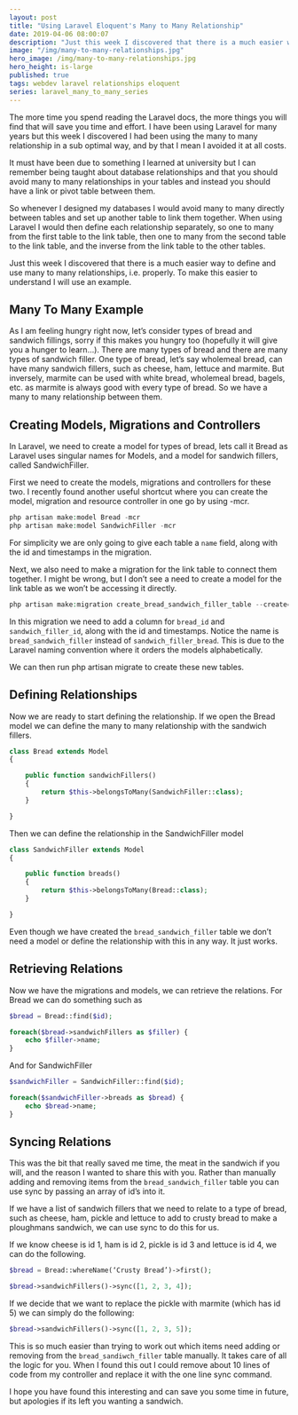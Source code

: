 ```yaml
---
layout: post
title: "Using Laravel Eloquent's Many to Many Relationship"
date: 2019-04-06 08:00:07
description: "Just this week I discovered that there is a much easier way to define and use many to many relationships"
image: "/img/many-to-many-relationships.jpg"
hero_image: /img/many-to-many-relationships.jpg
hero_height: is-large
published: true
tags: webdev laravel relationships eloquent
series: laravel_many_to_many_series
---
```


The more time you spend reading the Laravel docs, the more things you will find that will save you time and effort. I have been using Laravel for many years but this week I discovered I had been using the many to many relationship in a sub optimal way, and by that I mean I avoided it at all costs.

It must have been due to something I learned at university but I can remember being taught about database relationships and that you should avoid many to many relationships in your tables and instead you should have a link or pivot table between them.

So whenever I designed my databases I would avoid many to many directly between tables and set up another table to link them together. When using Laravel I would then define each relationship separately, so one to many from the first table to the link table, then one to many from the second table to the link table, and the inverse from the link table to the other tables.

Just this week I discovered that there is a much easier way to define and use many to many relationships, i.e. properly. To make this easier to understand I will use an example.

## Many To Many Example

As I am feeling hungry right now, let’s consider types of bread and sandwich fillings, sorry if this makes you hungry too (hopefully it will give you a hunger to learn…). There are many types of bread and there are many types of sandwich filler. One type of bread, let’s say wholemeal bread, can have many sandwich fillers, such as cheese, ham, lettuce and marmite. But inversely, marmite can be used with white bread, wholemeal bread, bagels, etc. as marmite is always good with every type of bread. So we have a many to many relationship between them.

## Creating Models, Migrations and Controllers

In Laravel, we need to create a model for types of bread, lets call it Bread as Laravel uses singular names for Models, and a model for sandwich fillers, called SandwichFiller.

First we need to create the models, migrations and controllers for these two. I recently found another useful shortcut where you can create the model, migration and resource controller in one go by using -mcr.

```php
php artisan make:model Bread -mcr
php artisan make:model SandwichFiller -mcr
```

For simplicity we are only going to give each table a `name` field, along with the id and timestamps in the migration.

Next, we also need to make a migration for the link table to connect them together. I might be wrong, but I don’t see a need to create a model for the link table as we won’t be accessing it directly.

```php
php artisan make:migration create_bread_sandwich_filler_table --create=bread_sandwich_filler
```

In this migration we need to add a column for `bread_id` and `sandwich_filler_id`, along with the id and timestamps. Notice the name is `bread_sandwich_filler` instead of `sandwich_filler_bread`. This is due to the Laravel naming convention where it orders the models alphabetically.

We can then run php artisan migrate to create these new tables.

## Defining Relationships

Now we are ready to start defining the relationship. If we open the Bread model we can define the many to many relationship with the sandwich fillers.

```php
class Bread extends Model
{

    public function sandwichFillers()
    {
        return $this->belongsToMany(SandwichFiller::class);
    }

}
```

Then we can define the relationship in the SandwichFiller model

```php
class SandwichFiller extends Model
{

    public function breads()
    {
        return $this->belongsToMany(Bread::class);
    }

}
```

Even though we have created the `bread_sandwich_filler` table we don’t need a model or define the relationship with this in any way. It just works.

## Retrieving Relations

Now we have the migrations and models, we can retrieve the relations. For Bread we can do something such as

```php
$bread = Bread::find($id);

foreach($bread->sandwichFillers as $filler) {
	echo $filler->name;
}
```

And for SandwichFiller

```php
$sandwichFiller = SandwichFiller::find($id);

foreach($sandwichFiller->breads as $bread) {
	echo $bread->name;
}
```

## Syncing Relations

This was the bit that really saved me time, the meat in the sandwich if you will, and the reason I wanted to share this with you. Rather than manually adding and removing items from the `bread_sandwich_filler` table you can use sync by passing an array of id’s into it.

If we have a list of sandwich fillers that we need to relate to a type of bread, such as cheese, ham, pickle and lettuce to add to crusty bread to make a ploughmans sandwich, we can use sync to do this for us.

If we know cheese is id 1, ham is id 2, pickle is id 3 and lettuce is id 4, we can do the following.

```php
$bread = Bread::whereName(‘Crusty Bread’)->first();

$bread->sandwichFillers()->sync([1, 2, 3, 4]);
```

If we decide that we want to replace the pickle with marmite (which has id 5) we can simply do the following:

```php
$bread->sandwichFillers()->sync([1, 2, 3, 5]);
```

This is so much easier than trying to work out which items need adding or removing from the `bread_sandiwch_filler` table manually. It takes care of all the logic for you. When I found this out I could remove about 10 lines of code from my controller and replace it with the one line sync command.

I hope you have found this interesting and can save you some time in future, but apologies if its left you wanting a sandwich.
